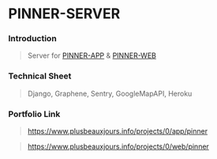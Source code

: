 # PINNER-SERVER

### Introduction

> Server for <a href="https://github.com/plusbeauxjours/pinner-app">PINNER-APP</a> & <a href="https://github.com/plusbeauxjours/pinner-frontend">PINNER-WEB</a>

### Technical Sheet

> Django, Graphene, Sentry, GoogleMapAPI, Heroku

### Portfolio Link

> https://www.plusbeauxjours.info/projects/0/app/pinner

> https://www.plusbeauxjours.info/projects/0/web/pinner
